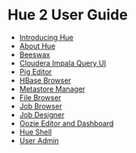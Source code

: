 
<link rel="stylesheet" href="docbook.css" type="text/css" media="screen" title="no title" charset="utf-8"></link>

Hue 2 User Guide
================

-   [Introducing Hue](introducing.html)
-   [About Hue](about.html)
-   [Beeswax](beeswax.html)
-   [Cloudera Impala Query UI](impala.html)
-   [Pig Editor](pig.html)
-   [HBase Browser](hbase.html)
-   [Metastore Manager](metastore_manager.html)
-   [File Browser](filebrowser.html)
-   [Job Browser](jobbrowser.html)
-   [Job Designer](jobdesigner.html)
-   [Oozie Editor and Dashboard](oozie.html)
-   [Hue Shell](shell.html)
-   [User Admin](admin.html)
